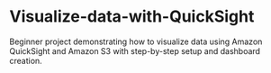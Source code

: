 # Visualize-data-with-QuickSight
Beginner project demonstrating how to visualize data using Amazon QuickSight and Amazon S3 with step-by-step setup and dashboard creation.

